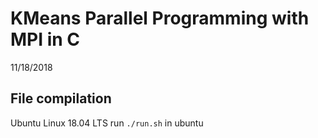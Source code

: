 # KMeans Parallel Programming with MPI in C
 11/18/2018


## File compilation
Ubuntu Linux 18.04 LTS
run ```./run.sh``` in ubuntu
